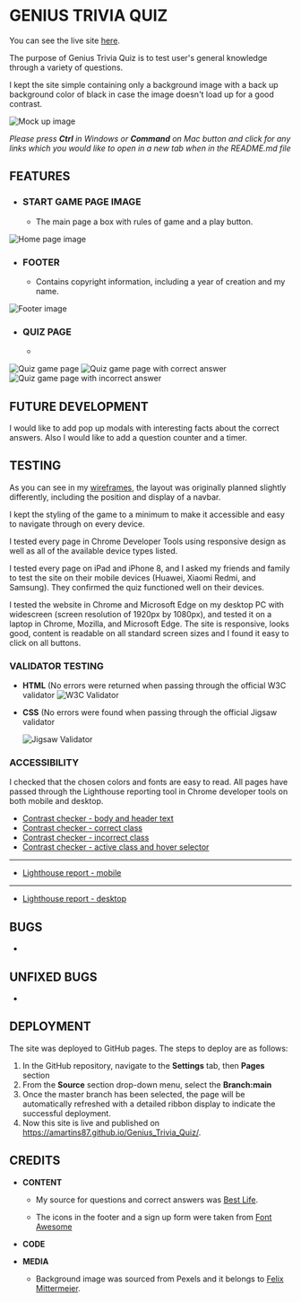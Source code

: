 # **GENIUS TRIVIA QUIZ**

You can see the live site [here](https://amartins87.github.io/Genius_Trivia_Quiz/).

The purpose of Genius Trivia Quiz is to test user's general knowledge through a variety of questions. 

I kept the site simple containing only a background image with a back up background color of black in case the image doesn't load up for a good contrast. 

![Mock up image](assets/wireframes/Mock_up_MS2.JPG)

*Please press **Ctrl** in Windows or **Command** on Mac button and click for any links which you would like to open in a new tab when in the README.md file*

## **FEATURES**

- ### **START GAME PAGE IMAGE**
    - The main page a box with rules of game and a play button. 

![Home page image](assets/wireframes/wireframe_main_page.JPG)

- ### **FOOTER**
    - Contains copyright information, including a year of creation and my name.

![Footer image](assets/wireframes/wireframe_footer.JPG)

- ### **QUIZ PAGE**
    - 

![Quiz game page](assets/wireframes/wireframe_game.JPG)
![Quiz game page with correct answer](assets/wireframes/wireframe_game_correct.JPG)
![Quiz game page with incorrect answer](assets/wireframes/wireframe_game_incorrect.JPG)


## **FUTURE DEVELOPMENT**

I would like to add pop up modals with interesting facts about the correct answers. Also I would like to add a question counter and a timer. 

## **TESTING**

As you can see in my [wireframes](assets/wireframes/Makaton_wireframe_all.png), the layout was originally planned slightly differently, including the position and display of a navbar. 

I kept the styling of the game to a minimum to make it accessible and easy to navigate through on every device. 

I tested every page in Chrome Developer Tools using responsive design as well as all of the available device types listed. 

I tested every page on iPad and iPhone 8, and I asked my friends and family to test the site on their mobile devices (Huawei, Xiaomi Redmi, and Samsung). They confirmed the quiz functioned well on their devices.

I tested the website in Chrome and Microsoft Edge on my desktop PC with widescreen (screen resolution of 1920px by 1080px), and tested it on a laptop in Chrome, Mozilla, and Microsoft Edge. The site is responsive, looks good, content is readable on all standard screen sizes and I found it easy to click on all buttons. 

### **VALIDATOR TESTING**

-   **HTML** (No errors were returned when passing through the official W3C validator 
    ![W3C Validator](assets/wireframes/W3C_HTML_Validator_Results.JPG)

-   **CSS** (No errors were found when passing through the official Jigsaw validator
    
    ![Jigsaw Validator](assets/wireframes/W3C_CSS_Validator_Results.JPG)


### **ACCESSIBILITY**

I checked that the chosen colors and fonts are easy to read. All pages have passed through  the Lighthouse reporting tool in Chrome developer tools on both mobile and desktop.
- [Contrast checker - body and header text](assets/wireframes/accessibility/Body_text_contrast_checker.JPG)
- [Contrast checker - correct class](assets/wireframes/accessibility/Correct_class_contrast_checker.JPG)
- [Contrast checker - incorrect class](assets/wireframes/accessibility/Incorrect_class_contrast_checker.JPG)
- [Contrast checker - active class and hover selector](assets/wireframes/accessibility/Hover_selector_contrast_checker.JPG)

***
- [Lighthouse report - mobile](assets/wireframes/accessibility/Lighthouse_mobile_report.JPG)

***
- [Lighthouse report - desktop](assets/wireframes/accessibility/Lighthouse_desktop_report.JPG)


## **BUGS**

-   

## **UNFIXED BUGS**

-   

## **DEPLOYMENT**

The site was deployed to GitHub pages. The steps to deploy are as follows:
1.  In the GitHub repository, navigate to the **Settings** tab, then **Pages** section
2.  From the **Source** section drop-down menu, select the **Branch:main**
3.  Once the master branch has been selected, the page will be automatically refreshed with a detailed ribbon display to indicate the successful deployment.
4.  Now this site is live and published on https://amartins87.github.io/Genius_Trivia_Quiz/.


## **CREDITS**

- **CONTENT**
    - My source for questions and correct answers was [Best Life](https://bestlifeonline.com/genius-trivia-questions/).

    - The icons in the footer and a sign up form were taken from [Font Awesome](https://fontawesome.com/)

- **CODE**
   

- **MEDIA**

    - Background image was sourced from Pexels and it belongs to [Felix Mittermeier](https://www.pexels.com/photo/galaxy-1146134/).
